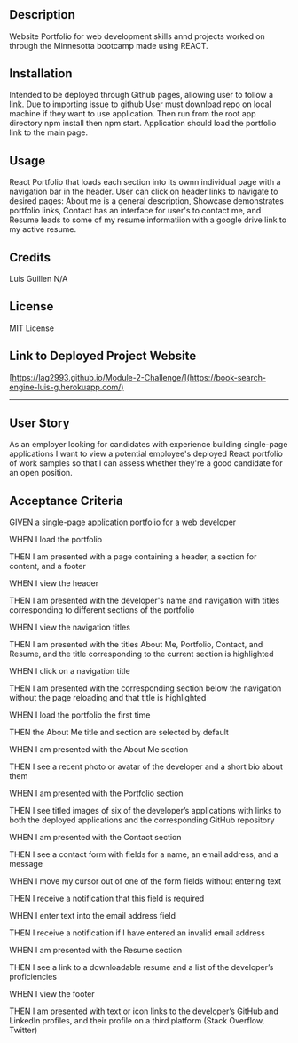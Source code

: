 # <React-Portfolio>
  
## Description
 Website Portfolio for web development skills annd projects worked on through the Minnesotta bootcamp made using REACT.
  
## Installation
Intended to be deployed through Github pages, allowing user to follow a link. Due to importing issue to github User must download repo on local machine if they want  to use application. Then run from the root app directory npm install then npm start. Application should load the portfolio link to the main page.  

## Usage
   React Portfolio that loads each section into its ownn individual page with a navigation bar in the header. User can click on header links to navigate to desired pages: About me is a general description, Showcase demonstrates portfolio links, Contact has an interface for user's to contact me, and Resume leads to some of my resume informatiion with a google drive link to my active resume. 
## Credits
Luis Guillen 
  N/A
## License
  MIT License

## Link to  Deployed Project Website 
  [https://lag2993.github.io/Module-2-Challenge/](https://book-search-engine-luis-g.herokuapp.com/)
  
---  
## User Story

 As an employer looking for candidates with experience building single-page applications I want to view a potential employee's deployed React portfolio of work samples so that I can assess whether they're a good candidate for an open position. 

## Acceptance Criteria

GIVEN a single-page application portfolio for a web developer
  
WHEN I load the portfolio
  
THEN I am presented with a page containing a header, a section for content, and a footer
  
WHEN I view the header 

THEN I am presented with the developer's name and navigation with titles corresponding to different sections of the portfolio
  
WHEN I view the navigation titles
  
THEN I am presented with the titles About Me, Portfolio, Contact, and Resume, and the title corresponding to the current section is highlighted
  
WHEN I click on a navigation title
  
THEN I am presented with the corresponding section below the navigation without the page reloading and that title is highlighted
  
WHEN I load the portfolio the first time
  
THEN the About Me title and section are selected by default
  
WHEN I am presented with the About Me section
  
THEN I see a recent photo or avatar of the developer and a short bio about them
  
WHEN I am presented with the Portfolio section
  
THEN I see titled images of six of the developer’s applications with links to both the deployed applications and the corresponding GitHub repository
  
WHEN I am presented with the Contact section
  
THEN I see a contact form with fields for a name, an email address, and a message
  
WHEN I move my cursor out of one of the form fields without entering text
  
THEN I receive a notification that this field is required
  
WHEN I enter text into the email address field
  
THEN I receive a notification if I have entered an invalid email address
  
WHEN I am presented with the Resume section
  
THEN I see a link to a downloadable resume and a list of the developer’s proficiencies
  
WHEN I view the footer
  
THEN I am presented with text or icon links to the developer’s GitHub and LinkedIn profiles, and their profile on a third platform (Stack Overflow, Twitter)
  


